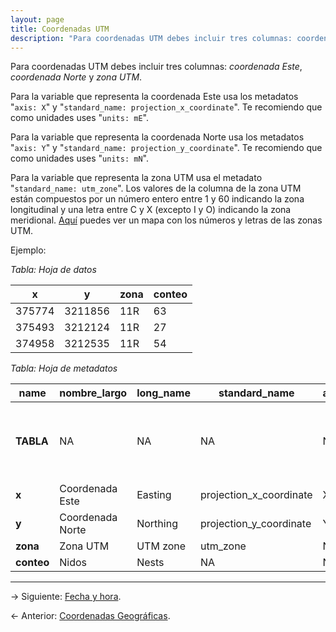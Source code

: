 ```yaml
---
layout: page
title: Coordenadas UTM
description: "Para coordenadas UTM debes incluir tres columnas: coordenada Este, coordenada Norte y zona UTM."
---
```


Para coordenadas UTM debes incluir tres columnas: _coordenada Este_, _coordenada Norte_ y _zona UTM_.

Para la variable que representa la coordenada Este usa los metadatos "`axis: X`" y "`standard_name: projection_x_coordinate`". Te recomiendo que como unidades uses "`units: mE`".

Para la variable que representa la coordenada Norte usa los metadatos "`axis: Y`" y "`standard_name: projection_y_coordinate`". Te recomiendo que como unidades uses "`units: mN`".

Para la variable que representa la zona UTM usa el metadato "`standard_name: utm_zone`". Los valores de la columna de la zona UTM están compuestos por un número entero entre 1 y 60 indicando la zona longitudinal y una letra entre C y X (excepto I y O) indicando la zona meridional. [Aquí](http://www.dmap.co.uk/utmworld.htm) puedes ver un mapa con los números y letras de las zonas UTM.

Ejemplo:

_Tabla: Hoja de datos_

**x**  | **y**   | **zona** | **conteo**
-------|---------|----------|-----------
375774 | 3211856 | 11R      | 63
375493 | 3212124 | 11R      | 27
374958 | 3212535 | 11R      | 54


_Tabla: Hoja de metadatos_

**name**   | **nombre_largo** | **long_name** | **standard_name**       | **axis** | **units** | **titulo**                                       | **title**
-----------|------------------|---------------|-------------------------|----------|-----------|--------------------------------------------------|----------------------------------
**TABLA**  | NA               | NA            | NA                      | NA       | NA        | Muestreo por cuadrantes de nidos de aves marinas | Quadrat sampling of seabird nests
**x**      | Coordenada Este  | Easting       | projection_x_coordinate | X        | mE        | NA                                               | NA
**y**      | Coordenada Norte | Northing      | projection_y_coordinate | Y        | mN        | NA                                               | NA
**zona**   | Zona UTM         | UTM zone      | utm_zone                | NA       | NA        | NA                                               | NA
**conteo** | Nidos            | Nests         | NA                      | NA       | NA        | NA                                               | NA

---

&rarr; Siguiente: [Fecha y hora](tiempo.html).

&larr; Anterior: [Coordenadas Geográficas](geograficas.html).